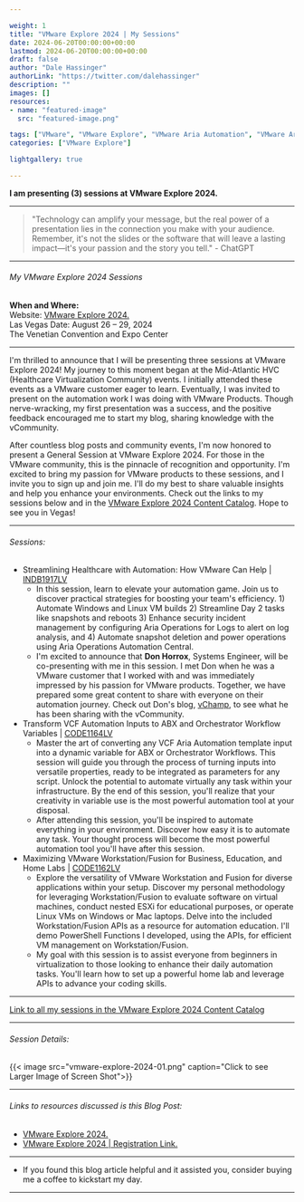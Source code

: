 ```yaml
---

weight: 1
title: "VMware Explore 2024 | My Sessions"
date: 2024-06-20T00:00:00+00:00
lastmod: 2024-06-20T00:00:00+00:00
draft: false
author: "Dale Hassinger"
authorLink: "https://twitter.com/dalehassinger"
description: ""
images: []
resources:
- name: "featured-image"
  src: "featured-image.png"

tags: ["VMware", "VMware Explore", "VMware Aria Automation", "VMware Aria Operations", "VMware Aria Operations for Logs", "Vegas"]
categories: ["VMware Explore"]

lightgallery: true

---
```


**I am presenting (3) sessions at VMware Explore 2024.**

<!--more-->

---

>"Technology can amplify your message, but the real power of a presentation lies in the connection you make with your audience. Remember, it's not the slides or the software that will leave a lasting impact—it's your passion and the story you tell." - ChatGPT

---

###### My VMware Explore 2024 Sessions  

**When and Where:**  
Website: [VMware Explore 2024.](https://www.vmware.com/explore/us)  
Las Vegas Date: August 26 – 29, 2024  
The Venetian Convention and Expo Center  

---

I'm thrilled to announce that I will be presenting three sessions at VMware Explore 2024! My journey to this moment began at the Mid-Atlantic HVC (Healthcare Virtualization Community) events. I initially attended these events as a VMware customer eager to learn. Eventually, I was invited to present on the automation work I was doing with VMware Products. Though nerve-wracking, my first presentation was a success, and the positive feedback encouraged me to start my blog, sharing knowledge with the vCommunity.  

After countless blog posts and community events, I'm now honored to present a General Session at VMware Explore 2024. For those in the VMware community, this is the pinnacle of recognition and opportunity. I'm excited to bring my passion for VMware products to these sessions, and I invite you to sign up and join me. I'll do my best to share valuable insights and help you enhance your environments. Check out the links to my sessions below and in the [VMware Explore 2024 Content Catalog](https://event.vmware.com/flow/vmware/explore2024lv/content/page/catalog?search=Hassinger). Hope to see you in Vegas!  

---

###### Sessions:

* Streamlining Healthcare with Automation: How VMware Can Help | [INDB1917LV](https://event.vmware.com/flow/vmware/explore2024lv/content/page/catalog?search=INDB1917LV)  
  * In this session, learn to elevate your automation game. Join us to discover practical strategies for boosting your team's efficiency. 1) Automate Windows and Linux VM builds 2) Streamline Day 2 tasks like snapshots and reboots 3) Enhance security incident management by configuring Aria Operations for Logs to alert on log analysis, and 4) Automate snapshot deletion and power operations using Aria Operations Automation Central.  
  * I'm excited to announce that **Don Horrox**, Systems Engineer, will be co-presenting with me in this session. I met Don when he was a VMware customer that I worked with and was immediately impressed by his passion for VMware products. Together, we have prepared some great content to share with everyone on their automation journey. Check out Don's blog, [vChamp](https://vchamp.net/), to see what he has been sharing with the vCommunity.  
* Transform VCF Automation Inputs to ABX and Orchestrator Workflow Variables | [CODE1164LV](https://event.vmware.com/flow/vmware/explore2024lv/content/page/catalog?search=CODE1164LV)  
  * Master the art of converting any VCF Aria Automation template input into a dynamic variable for ABX or Orchestrator Workflows. This session will guide you through the process of turning inputs into versatile properties, ready to be integrated as parameters for any script. Unlock the potential to automate virtually any task within your infrastructure. By the end of this session, you'll realize that your creativity in variable use is the most powerful automation tool at your disposal.  
  * After attending this session, you'll be inspired to automate everything in your environment. Discover how easy it is to automate any task. Your thought process will become the most powerful automation tool you'll have after this session.  
* Maximizing VMware Workstation/Fusion for Business, Education, and Home Labs | [CODE1162LV](https://event.vmware.com/flow/vmware/explore2024lv/content/page/catalog?search=CODE1162LV)  
  * Explore the versatility of VMware Workstation and Fusion for diverse applications within your setup. Discover my personal methodology for leveraging Workstation/Fusion to evaluate software on virtual machines, conduct nested ESXi for educational purposes, or operate Linux VMs on Windows or Mac laptops. Delve into the included Workstation/Fusion APIs as a resource for automation education. I'll demo PowerShell Functions I developed, using the APIs, for efficient VM management on Workstation/Fusion.  
  * My goal with this session is to assist everyone from beginners in virtualization to those looking to enhance their daily automation tasks. You'll learn how to set up a powerful home lab and leverage APIs to advance your coding skills.  

---

[Link to all my sessions in the VMware Explore 2024 Content Catalog](https://event.vmware.com/flow/vmware/explore2024lv/content/page/catalog?search=Hassinger)

---

###### Session Details:

{{< image src="vmware-explore-2024-01.png" caption="Click to see Larger Image of Screen Shot">}}  

---

###### Links to resources discussed is this Blog Post: 
* [VMware Explore 2024.](https://www.vmware.com/explore/us)  
* [VMware Explore 2024 | Registration Link.](https://event.vmware.com/flow/vmware/explore2024lv/reg/login)  
---

* If you found this blog article helpful and it assisted you, consider buying me a coffee to kickstart my day.  

<center>
<script type="text/javascript" src="https://cdnjs.buymeacoffee.com/1.0.0/button.prod.min.js" data-name="bmc-button" data-slug="dalehassinger" data-color="#FFDD00" data-emoji=""  data-font="Cookie" data-text="Buy me a coffee" data-outline-color="#000000" data-font-color="#000000" data-coffee-color="#ffffff" ></script>
</center>

---
